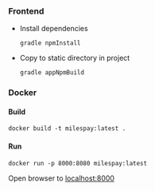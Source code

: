 ### Frontend
- Install dependencies

   `gradle npmInstall`


- Copy to static directory in project

   `gradle appNpmBuild`


### Docker
#### Build
`docker build -t milespay:latest .`

#### Run
`docker run -p 8000:8080 milespay:latest`

Open browser to [localhost:8000](http://localhost:8000)
